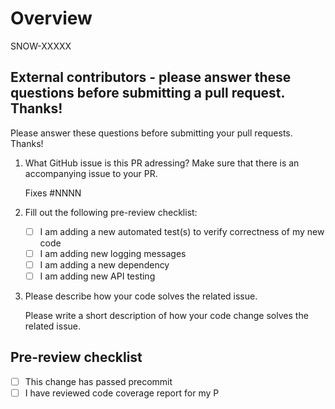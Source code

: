 <!-- Text inside of HTML comment blocks will NOT appear in your pull request description -->
<!-- Formatting information can be found at https://www.markdownguide.org/basic-syntax/ -->
# Overview

SNOW-XXXXX
## External contributors - please answer these questions before submitting a pull request. Thanks!

Please answer these questions before submitting your pull requests. Thanks!

1. What GitHub issue is this PR adressing? Make sure that there is an accompanying issue to your PR.

   Fixes #NNNN


2. Fill out the following pre-review checklist:

    - [ ] I am adding a new automated test(s) to verify correctness of my new code
    - [ ] I am adding new logging messages
    - [ ] I am adding a new dependency
    - [ ] I am adding new API testing

3. Please describe how your code solves the related issue.

   Please write a short description of how your code change solves the related issue.

## Pre-review checklist
- [ ] This change has passed precommit
- [ ] I have reviewed code coverage report for my P
